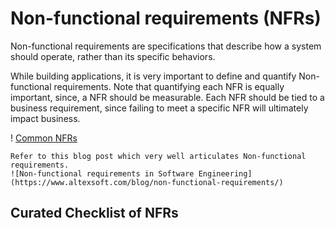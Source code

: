 # Non-functional requirements (NFRs)
Non-functional requirements are specifications that describe how a system should operate, rather than its specific behaviors.

While building applications, it is very important to define and quantify Non-functional requirements. Note that quantifying each NFR is equally important, since, a NFR should be measurable. Each NFR should be tied to a business requirement, since failing to meet a specific NFR will ultimately impact business.


! [Common NFRs](https://www.altexsoft.com/static/blog-post/2023/12/576a423e-5681-4792-be66-b03f86539214.webp)

```
Refer to this blog post which very well articulates Non-functional requirements. 
![Non-functional requirements in Software Engineering] (https://www.altexsoft.com/blog/non-functional-requirements/)
```

## Curated Checklist of NFRs  
